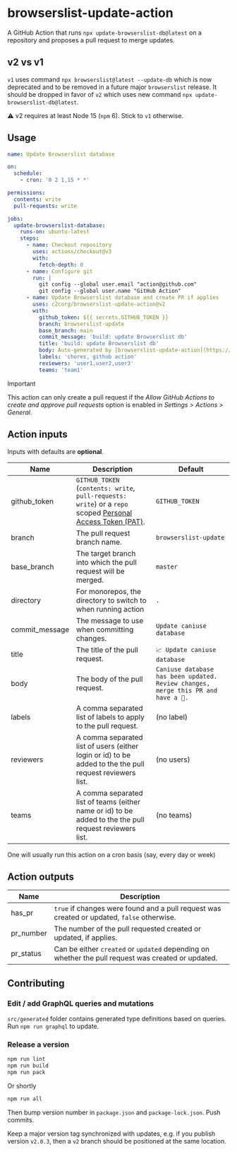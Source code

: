 # browserslist-update-action

A GitHub Action that runs `npx update-browserslist-db@latest` on a repository and proposes a pull request to merge updates.

## v2 vs v1

`v1` uses command `npx browserslist@latest --update-db` which is now deprecated and to be removed in a future major `browserslist` release. It should be dropped in favor of `v2` which uses new command `npx update-browserslist-db@latest`.

:warning: v2 requires at least Node 15 (`npm` 6). Stick to `v1` otherwise.

## Usage

```yaml
name: Update Browserslist database

on:
  schedule:
    - cron: '0 2 1,15 * *'

permissions:
  contents: write
  pull-requests: write

jobs:
  update-browserslist-database:
    runs-on: ubuntu-latest
    steps:
      - name: Checkout repository
        uses: actions/checkout@v3
        with:
          fetch-depth: 0
      - name: Configure git
        run: |
          git config --global user.email "action@github.com"
          git config --global user.name "GitHub Action"
      - name: Update Browserslist database and create PR if applies
        uses: c2corg/browserslist-update-action@v2
        with:
          github_token: ${{ secrets.GITHUB_TOKEN }}
          branch: browserslist-update
          base_branch: main
          commit_message: 'build: update Browserslist db'
          title: 'build: update Browserslist db'
          body: Auto-generated by [browserslist-update-action](https://github.com/c2corg/browserslist-update-action/)
          labels: 'chores, github action'
          reviewers: 'user1,user2,user3'
          teams: 'team1'
```

> [!IMPORTANT]  
> This action can only create a pull request if the _Allow GitHub Actions to create and approve pull requests_ option is enabled in _Settings > Actions > General_.

## Action inputs

Inputs with defaults are **optional**.

| Name           | Description                                                                                                                                                                                               | Default                                                                           |
| -------------- | --------------------------------------------------------------------------------------------------------------------------------------------------------------------------------------------------------- | --------------------------------------------------------------------------------- |
| github_token   | `GITHUB_TOKEN` (`contents: write`, `pull-requests: write`) or a `repo` scoped [Personal Access Token (PAT)](https://docs.github.com/en/github/authenticating-to-github/creating-a-personal-access-token). | `GITHUB_TOKEN`                                                                    |
| branch         | The pull request branch name.                                                                                                                                                                             | `browserslist-update`                                                             |
| base_branch    | The target branch into which the pull request will be merged.                                                                                                                                             | `master`                                                                          |
| directory      | For monorepos, the directory to switch to when running action                                                                                                                                             | `.`                                                                               |
| commit_message | The message to use when committing changes.                                                                                                                                                               | `Update caniuse database`                                                         |
| title          | The title of the pull request.                                                                                                                                                                            | `📈 Update caniuse database`                                                      |
| body           | The body of the pull request.                                                                                                                                                                             | `Caniuse database has been updated. Review changes, merge this PR and have a 🍺.` |
| labels         | A comma separated list of labels to apply to the pull request.                                                                                                                                            | (no label)                                                                        |
| reviewers      | A comma separated list of users (either login or id) to be added to the the pull request reviewers list.                                                                                                  | (no users)                                                                        |
| teams          | A comma separated list of teams (either name or id) to be added to the the pull request reviewers list.                                                                                                   | (no teams)                                                                        |

One will usually run this action on a cron basis (say, every day or week)

## Action outputs

| Name      | Description                                                                                        |
| --------- | -------------------------------------------------------------------------------------------------- |
| has_pr    | `true` if changes were found and a pull request was created or updated, `false` otherwise.         |
| pr_number | The number of the pull requested created or updated, if applies.                                   |
| pr_status | Can be either `created` or `updated` depending on whether the pull request was created or updated. |

## Contributing

### Edit / add GraphQL queries and mutations

`src/generated` folder contains generated type definitions based on queries. Run `npm run graphql` to update.

### Release a version

```sh
npm run lint
npm run build
npm run pack
```

Or shortly

```sh
npm run all
```

Then bump version number in `package.json` and `package-lock.json`. Push commits.

Keep a major version tag synchronized with updates, e.g. if you publish version `v2.0.3`, then a `v2` branch should be positioned at the same location.
